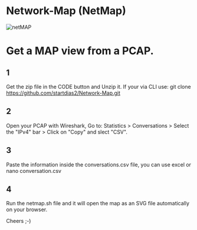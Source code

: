 # Network-Map (NetMap)
![netMAP](https://github.com/startdias2/Network-Map/assets/127363682/d5ff6fb2-1351-43d7-9dcf-2918aa0d0521)

# Get a MAP view from a PCAP. 

## 1 
Get the zip file in the CODE button and Unzip it.
If your via CLI use: 
git clone https://github.com/startdias2/Network-Map.git

## 2
Open your PCAP with Wireshark, 
Go to:
Statistics  >  Conversations  >  Select the "IPv4" bar > Click on "Copy" and slect "CSV".

## 3 
Paste the information inside the conversations.csv file,
you can use excel or nano conversation.csv

## 4 
Run the netmap.sh file and it will open the map as an SVG file automatically on your browser.

Cheers ;-)
